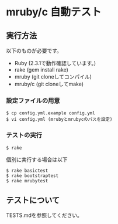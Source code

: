 # mruby/c 自動テスト

## 実行方法

以下のものが必要です。

- Ruby (2.3.1で動作確認しています。)
- rake (gem install rake)
- mruby (git cloneしてコンパイル)
- mruby/c (git cloneしてmake)

### 設定ファイルの用意

    $ cp config.yml.example config.yml
    $ vi config.yml (mrubyとmrubycのパスを設定)

### テストの実行

    $ rake

個別に実行する場合は以下

    $ rake basictest
    $ rake bootstraptest
    $ rake mrubytest

## テストについて

TESTS.mdを参照してください。
